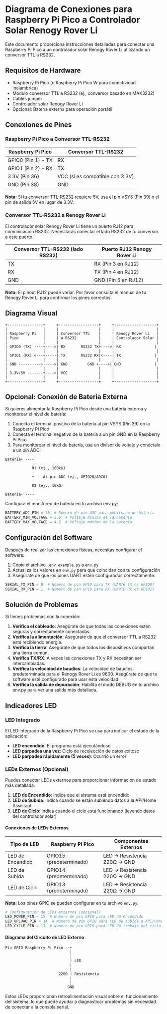 # Diagrama de Conexiones para Raspberry Pi Pico a Controlador Solar Renogy Rover Li

Este documento proporciona instrucciones detalladas para conectar una Raspberry Pi Pico a un controlador solar Renogy Rover Li utilizando un conversor TTL a RS232.

## Requisitos de Hardware

- Raspberry Pi Pico (o Raspberry Pi Pico W para conectividad inalámbrica)
- Módulo conversor TTL a RS232 (ej., conversor basado en MAX3232)
- Cables jumper
- Controlador solar Renogy Rover Li
- Opcional: Batería externa para operación portátil

## Conexiones de Pines

### Raspberry Pi Pico a Conversor TTL-RS232

| Raspberry Pi Pico | Conversor TTL-RS232 |
|-------------------|---------------------|
| GPIO0 (Pin 1) - TX | RX                 |
| GPIO1 (Pin 2) - RX | TX                 |
| 3.3V (Pin 36)     | VCC (si es compatible con 3.3V) |
| GND (Pin 38)      | GND                 |

**Nota:** Si tu conversor TTL-RS232 requiere 5V, usa el pin VSYS (Pin 39) o el pin de salida 5V en lugar de 3.3V.

### Conversor TTL-RS232 a Renogy Rover Li

El controlador solar Renogy Rover Li tiene un puerto RJ12 para comunicación RS232. Necesitarás conectar el lado RS232 de tu conversor a este puerto.

| Conversor TTL-RS232 (lado RS232) | Puerto RJ12 Renogy Rover Li |
|----------------------------------|----------------------------|
| TX                               | RX (Pin 3 en RJ12)        |
| RX                               | TX (Pin 4 en RJ12)        |
| GND                              | GND (Pin 5 en RJ12)       |

**Nota:** El pinout RJ12 puede variar. Por favor consulta el manual de tu Renogy Rover Li para confirmar los pines correctos.

## Diagrama Visual

```
+----------------+     +------------------+     +-------------------+
|                |     |                  |     |                   |
| Raspberry Pi   |     | Conversor TTL    |     | Renogy Rover Li   |
| Pico           |     | a RS232          |     | Controlador Solar |
|                |     |                  |     |                   |
| GPIO0 (TX) ----+---->| RX       RS232 TX+---->| RX               |
|                |     |                  |     |                   |
| GPIO1 (RX) <---+-----| TX       RS232 RX|<----| TX               |
|                |     |                  |     |                   |
| GND ----------+----->| GND         GND +---->| GND               |
|                |     |                  |     |                   |
| 3.3V/5V -------+---->| VCC              |     |                   |
|                |     |                  |     |                   |
+----------------+     +------------------+     +-------------------+
```

## Opcional: Conexión de Batería Externa

Si quieres alimentar la Raspberry Pi Pico desde una batería externa y monitorear el nivel de batería:

1. Conecta el terminal positivo de la batería al pin VSYS (Pin 39) en la Raspberry Pi Pico
2. Conecta el terminal negativo de la batería a un pin GND en la Raspberry Pi Pico
3. Para monitorear el nivel de batería, usa un divisor de voltaje y conéctalo a un pin ADC:

```
Batería+ ---+
            |
            R1 (ej., 100kΩ)
            |
            +--- Al pin ADC (ej., GPIO26/ADC0)
            |
            R2 (ej., 10kΩ)
            |
Batería- ---+
```

Configura el monitoreo de batería en tu archivo env.py:

```python
BATTERY_ADC_PIN = 26  # Número de pin ADC para monitoreo de batería
BATTERY_MIN_VOLTAGE = 2.5  # Voltaje mínimo de la batería
BATTERY_MAX_VOLTAGE = 4.2  # Voltaje máximo de la batería
```

## Configuración del Software

Después de realizar las conexiones físicas, necesitas configurar el software:

1. Copia el archivo `.env.example.py` a `env.py`
2. Actualiza los valores en `env.py` para que coincidan con tu configuración
3. Asegúrate de que los pines UART estén configurados correctamente:

```python
SERIAL_TX_PIN = 0  # Número de pin GPIO para TX (UART0 TX es GPIO0)
SERIAL_RX_PIN = 1  # Número de pin GPIO para RX (UART0 RX es GPIO1)
```

## Solución de Problemas

Si tienes problemas con la conexión:

1. **Verifica el cableado**: Asegúrate de que todas las conexiones estén seguras y correctamente conectadas.
2. **Verifica la alimentación**: Asegúrate de que el conversor TTL a RS232 esté recibiendo energía.
3. **Verifica la tierra**: Asegúrate de que todos los dispositivos compartan una tierra común.
4. **Verifica TX/RX**: A veces las conexiones TX y RX necesitan ser intercambiadas.
5. **Verifica la velocidad de baudios**: La velocidad de baudios predeterminada para el Renogy Rover Li es 9600. Asegúrate de que tu software esté configurado para usar esta velocidad.
6. **Verifica la salida de depuración**: Habilita el modo DEBUG en tu archivo env.py para ver una salida más detallada.

## Indicadores LED

### LED Integrado

El LED integrado de la Raspberry Pi Pico se usa para indicar el estado de la aplicación:

- **LED encendido**: El programa está ejecutándose
- **LED parpadea una vez**: Ciclo de recolección de datos exitoso
- **LED parpadea rápidamente (5 veces)**: Ocurrió un error

### LEDs Externos (Opcional)

Puedes conectar LEDs externos para proporcionar información de estado más detallada:

1. **LED de Encendido**: Indica que el sistema está encendido
2. **LED de Subida**: Indica cuando se están subiendo datos a la API/Home Assistant
3. **LED de Ciclo**: Indica cuando el ciclo está funcionando (leyendo datos del controlador solar)

#### Conexiones de LEDs Externos

| Tipo de LED | Raspberry Pi Pico | Componentes Externos |
|-------------|------------------|---------------------|
| LED de Encendido | GPIO15 (predeterminado) | LED → Resistencia 220Ω → GND |
| LED de Subida | GPIO14 (predeterminado) | LED → Resistencia 220Ω → GND |
| LED de Ciclo | GPIO13 (predeterminado) | LED → Resistencia 220Ω → GND |

**Nota:** Los pines GPIO se pueden configurar en tu archivo `env.py`:

```python
# Configuración de LEDs externos (opcional)
LED_POWER_PIN = 15  # Número de pin GPIO para LED de encendido
LED_UPLOAD_PIN = 14  # Número de pin GPIO para LED de subida a API/Home Assistant
LED_CYCLE_PIN = 13  # Número de pin GPIO para LED de trabajo del ciclo
```

#### Diagrama del Circuito de LED Externo

```
Pin GPIO Raspberry Pi Pico --+
                             |
                             | 
                             ⎍ LED
                             |
                             |
                        220Ω ⎍ Resistencia
                             |
                             |
                            GND
```

Estos LEDs proporcionan retroalimentación visual sobre el funcionamiento del sistema, lo que puede ayudar a diagnosticar problemas sin necesidad de conectar a la consola serial.